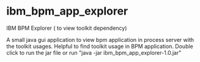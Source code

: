 # ibm_bpm_app_explorer
IBM BPM Explorer ( to view toolkit dependency)

A small java gui application to view bpm application in process server with the toolkit usages.
Helpful to find toolkit usage in BPM application.
Double click to run the jar file or run "java -jar ibm_bpm_app_explorer-1.0.jar"
